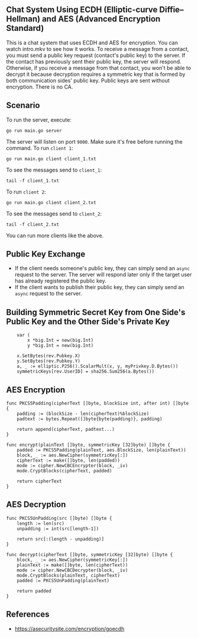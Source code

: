 ## Chat System Using ECDH (Elliptic-curve Diffie–Hellman) and AES (Advanced Encryption Standard)
This is a chat system that uses ECDH and AES for encryption. You can watch intro.mkv to see how it works.
To receive a message from a contact, you must send a public key request (contact's public key) to the server. If the contact has previously sent their public key, the server will respond. Otherwise, if you receive a message from that contact, you won't be able to decrypt it because decryption requires a symmetric key that is formed by both communication sides' public key. Public keys are sent without encryption. There is no CA.

## Scenario
To run the server, execute:
```
go run main.go server
```
The server will listen on port `9000`. Make sure it's free before running the command.
To run `client 1`:
```
go run main.go client client_1.txt
```
To see the messages send to `client_1`:
```
tail -f client_1.txt
```
To run `client 2`:
```
go run main.go client client_2.txt
```
To see the messages send to `client_2`:
```
tail -f client_2.txt
```
You can run more clients like the above.


## Public Key Exchange
- If the client needs someone's public key, they can simply send an `async` request to the server. The server will respond later only if the target user has already registered the public key.
- If the client wants to publish their public key, they can simply send an `async` request to the server.


## Building Symmetric Secret Key from One Side's Public Key and the Other Side's Private Key
```
    var (
    	x *big.Int = new(big.Int)
    	y *big.Int = new(big.Int)

    x.SetBytes(rev.Pubkey.X)
    y.SetBytes(rev.Pubkey.Y)
    a, _ := elliptic.P256().ScalarMult(x, y, myPrivkey.D.Bytes())
    symmetricKeys[rev.UserID] = sha256.Sum256(a.Bytes())
```

## AES Encryption
```
func PKCS5Padding(cipherText []byte, blockSize int, after int) []byte {
	padding := (blockSize - len(cipherText)%blockSize)
	padtext := bytes.Repeat([]byte{byte(padding)}, padding)

	return append(cipherText, padtext...)
}

func encrypt(plainText []byte, symmetricKey [32]byte) []byte {
	padded := PKCS5Padding(plainText, aes.BlockSize, len(plainText))
	block, _ := aes.NewCipher(symmetricKey[:])
	cipherText := make([]byte, len(padded))
	mode := cipher.NewCBCEncrypter(block, _iv)
	mode.CryptBlocks(cipherText, padded)

	return cipherText
}
```

## AES Decryption
```
func PKCS5UnPadding(src []byte) []byte {
	length := len(src)
	unpadding := int(src[length-1])

	return src[:(length - unpadding)]
}

func decrypt(cipherText []byte, symmetricKey [32]byte) []byte {
	block, _ := aes.NewCipher(symmetricKey[:])
	plainText := make([]byte, len(cipherText))
	mode := cipher.NewCBCDecrypter(block, _iv)
	mode.CryptBlocks(plainText, cipherText)
	padded := PKCS5UnPadding(plainText)

	return padded
}
```

## References
- https://asecuritysite.com/encryption/goecdh
